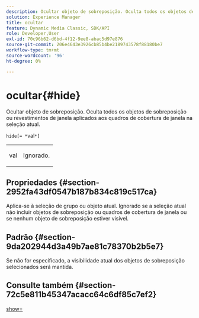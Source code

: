 ```yaml
---
description: Ocultar objeto de sobreposição. Oculta todos os objetos de sobreposição ou revestimentos de janela aplicados aos quadros de cobertura de janela na seleção atual.
solution: Experience Manager
title: ocultar
feature: Dynamic Media Classic, SDK/API
role: Developer,User
exl-id: 70c96b62-d6bd-4f12-9ee8-abac5d97e876
source-git-commit: 206e4643e3926cb85b4be2189743578f88180be7
workflow-type: tm+mt
source-wordcount: '96'
ht-degree: 0%

---
```


# ocultar{#hide}

Ocultar objeto de sobreposição. Oculta todos os objetos de sobreposição ou revestimentos de janela aplicados aos quadros de cobertura de janela na seleção atual.

`hide[= *`val`*]`

<table id="simpletable_015459EC2F4642A59B04F0B8064070B1"> 
 <tr class="strow"> 
  <td class="stentry"> <p><span class="codeph"> <span class="varname"> val</span></span> </p> </td> 
  <td class="stentry"> <p>Ignorado. </p></td> 
 </tr> 
</table>

## Propriedades {#section-2952fa43df0547b187b834c819c517ca}

Aplica-se à seleção de grupo ou objeto atual. Ignorado se a seleção atual não incluir objetos de sobreposição ou quadros de cobertura de janela ou se nenhum objeto de sobreposição estiver visível.

## Padrão {#section-9da202944d3a49b7ae81c78370b2b5e7}

Se não for especificado, a visibilidade atual dos objetos de sobreposição selecionados será mantida.

## Consulte também {#section-72c5e811b45347acacc64c6df85c7ef2}

[show=](../../../../../ir-api/http-protocol/image-rendering-api-ref/c-ir-http-protocol-ref/c-ir-http-protocol-command-reference/r-ir-show.md#reference-f1824e1a501144bc9a6ae28de8e6bcb9)
